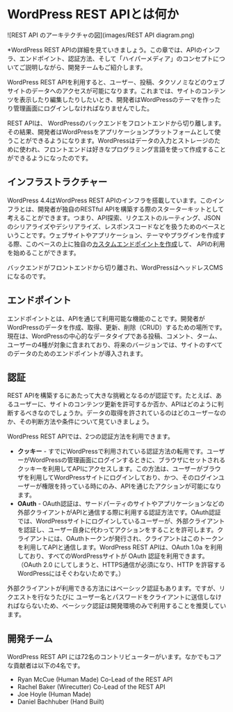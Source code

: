 # WordPress REST APIとは何か

![REST API のアーキテクチャの図](images/REST API diagram.png)

*WordPress REST APIの詳細を見ていきましょう。この章では、APIのインフラ、エンドポイント、認証方法、そして「ハイパーメディア」のコンセプトについてご説明しながら、開発チームもご紹介します。

WordPress REST APIを利用すると、ユーザー、投稿、タクソノミなどのウェブサイトのデータへのアクセスが可能になります。これまでは、サイトのコンテンツを表示したり編集したりしたいとき、開発者はWordPressのテーマを作ったり管理画面にログインしなければなりませんでした。

REST APIは、 WordPressのバックエンドをフロントエンドから切り離します。その結果、開発者はWordPressをアプリケーションプラットフォームとして使うことができるようになります。WordPressはデータの入力とストレージのために使われ、フロントエンドは好きなプログラミング言語を使って作成することができるようになったのです。

## インフラストラクチャー

WordPress 4.4はWordPress REST APIのインフラを搭載しています。このインフラとは、開発者が独自のRESTful APIを構築する際のスターターキットとして考えることができます。つまり、API探索、リクエストのルーティング、JSONのシリアライズやデシリアライズ、レスポンスコードなどを扱うためのベースということです。ウェブサイトやアプリケーション、テーマやプラグインを作成する際、このベースの上に独自の[カスタムエンドポイントを作成](http://ja.wp-api.org/extending/adding/)して、 APIの利用を始めることができます。

バックエンドがフロントエンドから切り離され、WordPressはヘッドレスCMSになるのです。

## エンドポイント

エンドポイントとは、APIを通じて利用可能な機能のことです。開発者がWordPressのデータを作成、取得、更新、削除（CRUD）するための場所です。現在は、WordPressの中心的なデータタイプである投稿、コメント、ターム、ユーザーの4種が対象に含まれており、将来のバージョンでは、サイトのすべてのデータのためのエンドポイントが導入されます。

## 認証

REST APIを構築するにあたって大きな挑戦となるのが認証です。たとえば、あるユーザーに、サイトのコンテンツ更新を許可するか否か、APIはどのように判断するべきなのでしょうか。データの取得を許されているのはどのユーザーなのか、その判断方法や条件について見ていきましょう。

WordPress REST APIでは、2つの認証方法を利用できます。

- **クッキー** - すでにWordPressで利用されている認証方法の転用です。ユーザーがWordPressの管理画面にログインするときに、ブラウザにセットされるクッキーを利用してAPIにアクセスします。この方法は、ユーザーがブラウザを利用してWordPressサイトにログインしており、かつ、そのログインユーザーが権限を持っている時にのみ、APIを通じたアクションが可能になります。
- **OAuth** - OAuth認証は、サードパーティのサイトやアプリケーションなどの外部クライアントがAPIと通信する際に利用する認証方法です。OAuth認証では、WordPressサイトにログインしているユーザーが、外部クライアントを認証し、ユーザー自身に代わってアクションをすることを許可します。クライアントには、OAuthトークンが発行され、クライアントはこのトークンを利用してAPIと通信します。WordPress REST APIは、OAuth 1.0a を利用しており、すべてのWordPressサイトが OAuth 認証を利用できます。（OAuth 2.0 にしてしまうと、HTTPS通信が必須になり、HTTP を許容するWordPressにはそぐわないためです。）

外部クライアントが利用できる方法にはベーシック認証もあります。ですが、リクエストを行なうたびに
ユーザー名とパスワードをクライアントに送信しなければならないため、ベーシック認証は開発環境のみで利用することを推奨しています。

## 開発チーム
WordPress REST API には72名のコントリビューターがいます。なかでもコアな貢献者は以下の4名です。

- Ryan McCue (Human Made) Co-Lead of the REST API
- Rachel Baker (Wirecutter) Co-Lead of the REST API
- Joe Hoyle (Human Made)
- Daniel Bachhuber (Hand Built)
